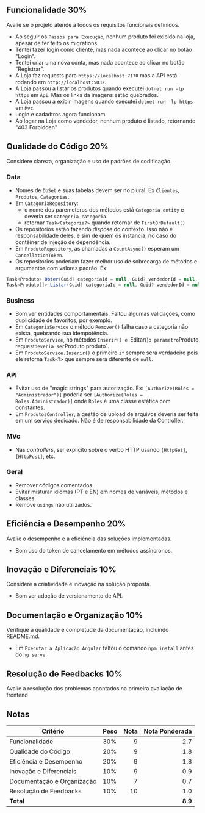 ## Funcionalidade 30%

Avalie se o projeto atende a todos os requisitos funcionais definidos.
* Ao seguir os `Passos para Execução`, nenhum produto foi exibido na loja, apesar de ter feito os migrations.
* Tentei fazer login como cliente, mas nada acontece ao clicar no botão "Login".
* Tentei criar uma nova conta, mas nada acontece ao clicar no botão "Registrar".
* A Loja faz requests para `https://localhost:7170` mas a API está rodando em `http://localhost:5032`.
* A Loja passou a listar os produtos quando executei `dotnet run -lp https` em `Api`. Mas os links da imagens estão quebrados.
* A Loja passou a exibir imagens quando executei `dotnet run -lp https` em `Mvc`.
* Login e cadadtros agora funcionam.
* Ao logar na Loja como vendedor, nenhum produto é listado, retornando "403 Forbidden"


## Qualidade do Código 20%

Considere clareza, organização e uso de padrões de codificação.

### Data
* Nomes de `DbSet` e suas tabelas devem ser no plural. Ex `Clientes`, `Produtos`, `Categorias`.
* Em `CatagoriaRepository`:
  - o nome dos paremeteros dos métodos está `Categoria entity` e deveria ser `Categoria categoria`.
  - retornar `Task<Categoria?>` quando retornar de `FirstOrDefault()`
* Os repositórios estão fazendo _dispose_ do contexto. Isso não é responsabilidade deles, e sim de quem os instancia, no caso do contêiner de injeção de dependência.
* Em `ProdutoRepository`, as chamadas a `CountAsync()` esperam um `CancellationToken`.
* Os repositórios poderiam fazer melhor uso de sobrecarga de métodos e argumentos com valores padrão. Ex:
```csharp
Task<Produto> Obter(Guid? categoriaId = null, Guid? vendedorId = null, CancellationToken cancellationToken = default);
Task<Produto[]> Listar(Guid? categoriaId = null, Guid? vendedorId = null, int pagina = 1, int tamanho = 5, CancellationToken cancellationToken = default);
```

### Business
* Bom ver entidades comportamentais. Faltou algumas validações, como duplicidade de favoritos, por exemplo.
* Em `CategoriaService` o método `Remover()` falha caso a categoria não exista, quebrando sua idempotência.
* Em `ProdutoService`, no métodos `Inserir() e `Editar()` o parametro `Produto request` deveria ser `Produto produto`.
* Em `ProdutoService.Inserir()` o primeiro `if` sempre será verdadeiro pois ele retorna `Task<T>` que sempre será diferente de `null`.

### API
* Evitar uso de "magic strings" para autorização. Ex: `[Authorize(Roles = "Administrador")]` poderia ser `[Authorize(Roles = Roles.Administrador)]` onde `Roles` é uma classe estática com constantes.
* Em `ProdutosController`, a gestão de upload de arquivos deveria ser feita em um serviço dedicado. Não é de responsabilidade da Controller.

### MVc
* Nas _controllers_, ser explícito sobre o verbo HTTP usando `[HttpGet]`, `[HttpPost]`, etc.

### Geral
* Remover códigos comentados.
* Evitar misturar idiomas (PT e EN) em nomes de variáveis, métodos e classes.
* Remove `usings` não utilizados.


## Eficiência e Desempenho 20%

Avalie o desempenho e a eficiência das soluções implementadas.
* Bom uso do token de cancelamento em métodos assíncronos.


## Inovação e Diferenciais 10%

Considere a criatividade e inovação na solução proposta.
* Bom ver adoção de versionamento de API.


## Documentação e Organização 10%

Verifique a qualidade e completude da documentação, incluindo README.md.
* Em `Executar a Aplicação Angular` faltou o comando `npm install` antes do `ng serve`.

## Resolução de Feedbacks 10%

Avalie a resolução dos problemas apontados na primeira avaliação de frontend

## Notas

| Critério                     | Peso | Nota | Nota Ponderada |
|------------------------------|------|-----:|---------------:|
| Funcionalidade               | 30%  |    9 |            2.7 |
| Qualidade do Código          | 20%  |    9 |            1.8 |
| Eficiência e Desempenho      | 20%  |    9 |            1.8 |
| Inovação e Diferenciais      | 10%  |    9 |            0.9 |
| Documentação e Organização   | 10%  |    7 |            0.7 |
| Resolução de Feedbacks       | 10%  |   10 |            1.0 |
| **Total**                    |      |      |        **8.9** |
